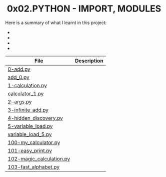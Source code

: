 <h1 align="center" id="top">0x02.PYTHON - IMPORT, MODULES</h1>
Here is a summary of what I learnt in this project: 
<ul>
<li></li>
<li></li>
<li></li>
<li></li>
</ul>

|File|Description|
|---|---|
|[0-add.py]()||
|[add_0.py]()||
|[1-calculation.py]()||
|[calculator_1.py]()||
|[2-args.py]()||
|[3-infinite_add.py]()||
|[4-hidden_discovery.py]()||
|[5-variable_load.py]()||
|[variable_load_5.py]()||
|[100-my_calculator.py]()||
|[101-easy_print.py]()||
|[102-magic_calculation.py]()||
|[103-fast_alphabet.py]()||
